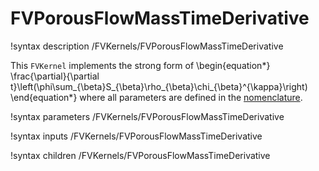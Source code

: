 # FVPorousFlowMassTimeDerivative

!syntax description /FVKernels/FVPorousFlowMassTimeDerivative

This `FVKernel` implements the strong form of
\begin{equation*}
  \frac{\partial}{\partial t}\left(\phi\sum_{\beta}S_{\beta}\rho_{\beta}\chi_{\beta}^{\kappa}\right)
\end{equation*}
where all parameters are defined in the [nomenclature](/nomenclature.md).

!syntax parameters /FVKernels/FVPorousFlowMassTimeDerivative

!syntax inputs /FVKernels/FVPorousFlowMassTimeDerivative

!syntax children /FVKernels/FVPorousFlowMassTimeDerivative
